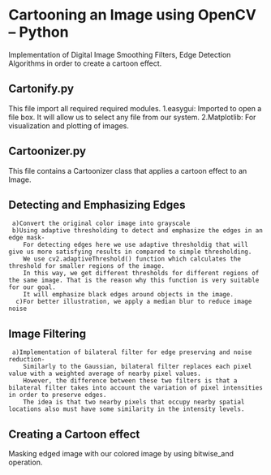 # Cartooning an Image using OpenCV – Python
Implementation of Digital Image Smoothing Filters, Edge Detection Algorithms in order to create a cartoon effect.

## Cartonify.py
This file import all required required modules.
  1.easygui: Imported to open a file box. It will allow us to select any file from our system.
  2.Matplotlib: For visualization and plotting of images.
  
## Cartoonizer.py
This file contains a Cartoonizer class that applies a cartoon effect to an Image.
  ## Detecting and Emphasizing Edges
     a)Convert the original color image into grayscale
     b)Using adaptive thresholding to detect and emphasize the edges in an edge mask-
        For detecting edges here we use adaptive thresholdig that will give us more satisfying results in compared to simple thresholding. 
        We use cv2.adaptiveThreshold() function which calculates the threshold for smaller regions of the image. 
        In this way, we get different thresholds for different regions of the same image. That is the reason why this function is very suitable for our goal.
        It will emphasize black edges around objects in the image.
      c)For better illustration, we apply a median blur to reduce image noise
    
  ## Image Filtering
     a)Implementation of bilateral filter for edge preserving and noise reduction-
        Similarly to the Gaussian, bilateral filter replaces each pixel value with a weighted average of nearby pixel values. 
        However, the difference between these two filters is that a bilateral filter takes into account the variation of pixel intensities in order to preserve edges. 
        The idea is that two nearby pixels that occupy nearby spatial locations also must have some similarity in the intensity levels.
  
 ## Creating a Cartoon effect
   Masking edged image with our colored image by using bitwise_and operation.
 
